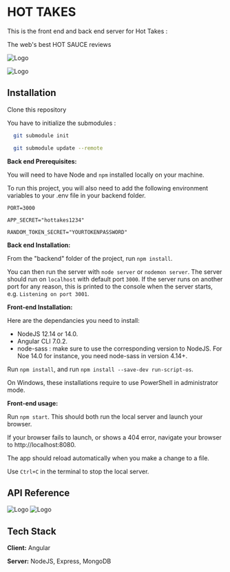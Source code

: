 # HOT TAKES

This is the front end and back end server for Hot Takes :

The web's best HOT SAUCE reviews

![Logo](https://i.postimg.cc/y6MbCsR9/Hot-TAKES-1.png)

![Logo](https://i.postimg.cc/bwTCnnBH/Hot-Takes-2.png)

## Installation

Clone this repository

You have to initialize the submodules :

```bash
  git submodule init
```

```bash
  git submodule update --remote
```

**Back end Prerequisites:**

You will need to have Node and `npm` installed locally on your machine.

To run this project, you will also need to add the following environment variables to your .env file in your backend folder.

`PORT=3000`

`APP_SECRET="hottakes1234"`

`RANDOM_TOKEN_SECRET="YOURTOKENPASSWORD"`

**Back end Installation:**

From the "backend" folder of the project, run `npm install`.

You can then run the server with `node server` or `nodemon server`.
The server should run on `localhost` with default port `3000`. If the
server runs on another port for any reason, this is printed to the
console when the server starts, e.g. `Listening on port 3001`.

**Front-end Installation:**

Here are the dependancies you need to install:

- NodeJS 12.14 or 14.0.
- Angular CLI 7.0.2.
- node-sass : make sure to use the corresponding version to NodeJS. For Noe 14.0 for instance, you need node-sass in version 4.14+.

Run `npm install`, and run `npm install --save-dev run-script-os`.

On Windows, these installations require to use PowerShell in administrator mode.

**Front-end usage:**

Run `npm start`. This should both run the local server and launch your browser.

If your browser fails to launch, or shows a 404 error, navigate your browser to http://localhost:8080.

The app should reload automatically when you make a change to a file.

Use `Ctrl+C` in the terminal to stop the local server.

## API Reference

![Logo](https://i.postimg.cc/13mtMxvh/HOTAPI1.png)
![Logo](https://i.postimg.cc/s2ZR4wCC/HOTAPI2.png)

## Tech Stack

**Client:** Angular

**Server:** NodeJS, Express, MongoDB
